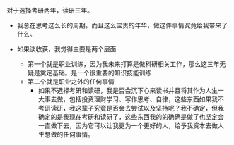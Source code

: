 对于选择考研两年，读研三年。


- 我总在思考这么长的周期，而且这么宝贵的年华，做这件事情究竟给我带来了什么。


- 如果谈收获，我觉得主要是两个层面
	- 第一个就是职业训练，因为我未来打算是做科研相关工作，那么这三年无疑是奠定基础。是一个很重要的知识技能训练
	- 第二个就是职业之外的任何事情
		- 如果不选择考研和读研，我是否会沉下心来读书并且将其作为人生一大事去做，包括投资理财学习、写作思考、自律，这些东西如果我不考研读研，我这辈子究竟是否会去尝试以及坚持呢？我不确定，但我确定的是我现在考研和读研了，这些东西我的的确确是做了也坚定会一直做下去，因为它可以让我更为一个更好的人，给予我资本去做人生想做的任何事情。